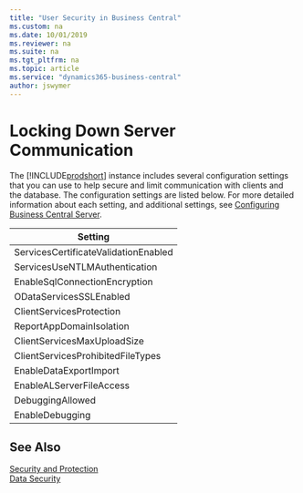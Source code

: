 ```yaml
---
title: "User Security in Business Central"
ms.custom: na
ms.date: 10/01/2019
ms.reviewer: na
ms.suite: na
ms.tgt_pltfrm: na
ms.topic: article
ms.service: "dynamics365-business-central"
author: jswymer
---
```

# Locking Down Server Communication

The [!INCLUDE[prodshort](../developer/includes/prodshort.md)] instance includes several configuration settings that you can use to help secure and limit communication with clients and the database. The configuration settings are listed below. For more detailed information about each setting, and additional settings, see [Configuring Business Central Server](../administration/configure-server-instance.md).

|Setting|
|-------|
|ServicesCertificateValidationEnabled​|
|ServicesUseNTLMAuthentication​|
|EnableSqlConnectionEncryption​|
|ODataServicesSSLEnabled​|
|ClientServicesProtection|
|ReportAppDomainIsolation​|
|ClientServicesMaxUploadSize​|
|ClientServicesProhibitedFileTypes|
|EnableDataExportImport​|
|EnableALServerFileAccess​|
|DebuggingAllowed​|
|EnableDebugging|


<!--
|Setting|Recommended value|Why|
|-------|-----------------|---|
|ServicesCertificateValidationEnabled​|true|Validates security certificates.|
|ServicesUseNTLMAuthentication​|true|Uses SPNEGO for SOAPServices or Windows for ODataServices|
|EnableSqlConnectionEncryption​|true|Configures the server to request encryption on the SQL Connections used against the database.|
|ODataServicesSSLEnabled​|false||
|SOAPServicesSSLEnabled​|false||
|ClientServicesProtection|EncryptAndSign|Protects the data stream between clients and [!INCLUDE[server](../developer/includes/server.md)] instance. For background information, see [Understanding Protection Level](https://docs.microsoft.com/dotnet/framework/wcf/understanding-protection-level)|
|ReportAppDomainIsolation​|||
|ClientServicesMaxUploadSize​|30MB|Helps to avoid out-of-memory errors.|
|RestrictedFileTypes​ (ClientServicesProhibitedFileTypes)||Prevents specific file types from uploaded to the database from the client. |
|EnableDataExportImport​|||
|EnableALServerFileAccess​|true|Specifies whether access to server files by C/AL file data type functions is allowed.|
|DebuggingAllowed​|true|Specifies whether AL debugging is allowed for this [!INCLUDE[server](../developer/includes/server.md)] instance.|
|EnableDebugging|false| With the EnableDebugging flag set to true the Microsoft Dynamics NAV Server will start with debugging mode enabled.  This mode has three main functions:1)Upon first connection by a RoleTailored Client all C# for that application will be generated. 2) C# files will be persisted between server restarts. 3)  Application Objects will be compiled with debug information.|

-->

## See Also  

[Security and Protection](security-and-protection.md)  
[Data Security](data-security.md)  
